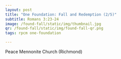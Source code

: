 ```yaml
---
layout: post
title: "One Foundation: Fall and Redemption (2/5)"
subtitle: Romans 3:23-24
image: /found-fall/static/img/thumbnail.jpg
qr: /found-fall/static/img/found-fall-qr.png
tags: rpcm one-foundation

---
```

Peace Mennonite Church (Richmond)
